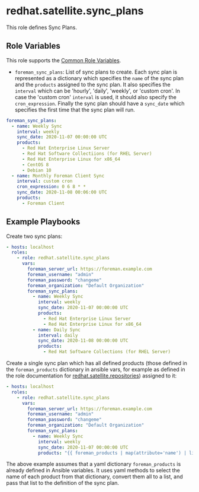 redhat.satellite.sync_plans
=============================

This role defines Sync Plans.

Role Variables
--------------

This role supports the [Common Role Variables](https://github.com/theforeman/foreman-ansible-modules/blob/develop/README.md#common-role-variables).

- `foreman_sync_plans`: List of sync plans to create. Each sync plan is represented as a dictionary which specifies the `name` of the sync plan and the `products` assigned to the sync plan. It also specifies the `interval` which can be 'hourly', 'daily', 'weekly', or 'custom cron'. In case the 'custom cron' `interval` is used, it should also specify the `cron_expression`. Finally the sync plan should have a `sync_date` which specifies the first time that the sync plan will run.

```yaml
foreman_sync_plans:
  - name: Weekly Sync
    interval: weekly
    sync_date: 2020-11-07 00:00:00 UTC
    products:
      - Red Hat Enterprise Linux Server
      - Red Hat Software Collectiions (for RHEL Server)
      - Red Hat Enterprise Linux for x86_64
      - CentOS 8
      - Debian 10
  - name: Monthly Foreman Client Sync
    interval: custom cron
    cron_expression: 0 6 8 * *
    sync_date: 2020-11-08 00:06:00 UTC
    products:
      - Foreman Client
```

Example Playbooks
-----------------

Create two sync plans:

```yaml
- hosts: localhost
  roles:
    - role: redhat.satellite.sync_plans
      vars:
        foreman_server_url: https://foreman.example.com
        foreman_username: "admin"
        foreman_password: "changeme"
        foreman_organization: "Default Organization"
        foreman_sync_plans:
          - name: Weekly Sync
            interval: weekly
            sync_date: 2020-11-07 00:00:00 UTC
            products:
              - Red Hat Enterprise Linux Server
              - Red Hat Enterprise Linux for x86_64
          - name: Daily Sync
            interval: daily
            sync_date: 2020-11-08 00:00:00 UTC
            products:
              - Red Hat Software Collections (for RHEL Server)
```
 
Create a single sync plan which has all defined products (those defined in the `foreman_products` dictionary in ansible vars, for example as defined in the role documentation for [redhat.satellite.repositories](https://github.com/theforeman/foreman-ansible-modules/tree/develop/roles/repositories#role-variables)) assigned to it:

```yaml
- hosts: localhost
  roles:
    - role: redhat.satellite.sync_plans
      vars:
        foreman_server_url: https://foreman.example.com
        foreman_username: "admin"
        foreman_password: "changeme"
        foreman_organization: "Default Organization"
        foreman_sync_plans:
          - name: Weekly Sync
            interval: weekly
            sync_date: 2020-11-07 00:00:00 UTC
            products: "{{ foreman_products | map(attribute='name') | list }}"
```

The above example assumes that a yaml dictionary `foreman_products` is already defined in Ansible variables. It uses yaml methods to select the name of each product from that dictionary, convert them all to a list, and pass that list to the definition of the sync plan.
